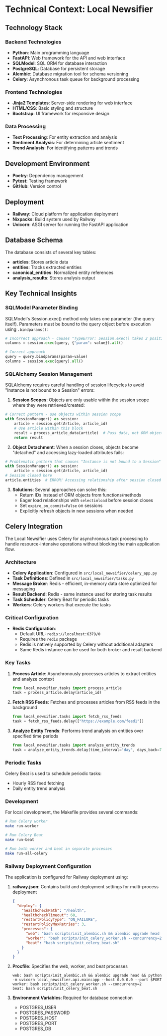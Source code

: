 # Technical Context: Local Newsifier

## Technology Stack

### Backend Technologies
- **Python**: Main programming language
- **FastAPI**: Web framework for the API and web interface
- **SQLModel**: SQL ORM for database interaction
- **PostgreSQL**: Database for persistent storage
- **Alembic**: Database migration tool for schema versioning
- **Celery**: Asynchronous task queue for background processing

### Frontend Technologies
- **Jinja2 Templates**: Server-side rendering for web interface
- **HTML/CSS**: Basic styling and structure
- **Bootstrap**: UI framework for responsive design

### Data Processing
- **Text Processing**: For entity extraction and analysis
- **Sentiment Analysis**: For determining article sentiment
- **Trend Analysis**: For identifying patterns and trends

## Development Environment
- **Poetry**: Dependency management
- **Pytest**: Testing framework
- **GitHub**: Version control

## Deployment
- **Railway**: Cloud platform for application deployment
- **Nixpacks**: Build system used by Railway
- **Uvicorn**: ASGI server for running the FastAPI application

## Database Schema
The database consists of several key tables:
- **articles**: Stores article data
- **entities**: Tracks extracted entities
- **canonical_entities**: Normalized entity references
- **analysis_results**: Stores analysis output

## Key Technical Insights

### SQLModel Parameter Binding
SQLModel's Session.exec() method only takes one parameter (the query itself). Parameters must be bound to the query object before execution using `.bindparams()`:

```python
# Incorrect approach - causes "TypeError: Session.exec() takes 2 positional arguments but 3 were given"
columns = session.exec(query, {"param": value}).all()

# Correct approach
query = query.bindparams(param=value)
columns = session.exec(query).all()
```

### SQLAlchemy Session Management
SQLAlchemy requires careful handling of session lifecycles to avoid "Instance is not bound to a Session" errors:

1. **Session Scopes**: Objects are only usable within the session scope where they were retrieved/created:

```python
# Correct pattern - use objects within session scope
with SessionManager() as session:
    article = session.get(Article, article_id)
    # Use article within this block
    result = process_article_data(article)  # Pass data, not ORM objects
    return result
```

2. **Object Detachment**: When a session closes, objects become "detached" and accessing lazy-loaded attributes fails:

```python
# Problematic pattern that causes "Instance is not bound to a Session" errors
with SessionManager() as session:
    article = session.get(Article, article_id)
# Session closed here
article.entities  # ERROR! Accessing relationship after session closed
```

3. **Solutions**: Several approaches can solve this:
   - Return IDs instead of ORM objects from functions/methods
   - Eager load relationships with `selectinload` before session closes
   - Set `expire_on_commit=False` on sessions
   - Explicitly refresh objects in new sessions when needed

## Celery Integration

The Local Newsifier uses Celery for asynchronous task processing to handle resource-intensive operations without blocking the main application flow.

### Architecture
- **Celery Application**: Configured in `src/local_newsifier/celery_app.py`
- **Task Definitions**: Defined in `src/local_newsifier/tasks.py`
- **Message Broker**: Redis - efficient, in-memory data store optimized for messaging
- **Result Backend**: Redis - same instance used for storing task results
- **Task Scheduler**: Celery Beat for periodic tasks
- **Workers**: Celery workers that execute the tasks

### Critical Configuration
- **Redis Configuration**:
  - Default URL: `redis://localhost:6379/0`
  - Requires the `redis` package
  - Redis is natively supported by Celery without additional adapters
  - Same Redis instance can be used for both broker and result backend

### Key Tasks
1. **Process Article**: Asynchronously processes articles to extract entities and analyze context
   ```python
   from local_newsifier.tasks import process_article
   task = process_article.delay(article_id)
   ```

2. **Fetch RSS Feeds**: Fetches and processes articles from RSS feeds in the background
   ```python
   from local_newsifier.tasks import fetch_rss_feeds
   task = fetch_rss_feeds.delay(["https://example.com/feed1"])
   ```

3. **Analyze Entity Trends**: Performs trend analysis on entities over specified time periods
   ```python
   from local_newsifier.tasks import analyze_entity_trends
   task = analyze_entity_trends.delay(time_interval="day", days_back=7)
   ```

### Periodic Tasks
Celery Beat is used to schedule periodic tasks:
- Hourly RSS feed fetching
- Daily entity trend analysis

### Development
For local development, the Makefile provides several commands:
```bash
# Run Celery worker
make run-worker

# Run Celery Beat
make run-beat

# Run both worker and beat in separate processes
make run-all-celery
```

### Railway Deployment Configuration
The application is configured for Railway deployment using:
1. **railway.json**: Contains build and deployment settings for multi-process deployment
   ```json
   {
     "deploy": {
       "healthcheckPath": "/health",
       "healthcheckTimeout": 60,
       "restartPolicyType": "ON_FAILURE",
       "restartPolicyMaxRetries": 3,
       "processes": {
         "web": "bash scripts/init_alembic.sh && alembic upgrade head && python -m uvicorn local_newsifier.api.main:app --host 0.0.0.0 --port $PORT",
         "worker": "bash scripts/init_celery_worker.sh --concurrency=2",
         "beat": "bash scripts/init_celery_beat.sh"
       }
     }
   }
   ```

2. **Procfile**: Specifies the web, worker, and beat processes
   ```
   web: bash scripts/init_alembic.sh && alembic upgrade head && python -m uvicorn local_newsifier.api.main:app --host 0.0.0.0 --port $PORT
   worker: bash scripts/init_celery_worker.sh --concurrency=2
   beat: bash scripts/init_celery_beat.sh
   ```

3. **Environment Variables**: Required for database connection
   - POSTGRES_USER
   - POSTGRES_PASSWORD
   - POSTGRES_HOST
   - POSTGRES_PORT
   - POSTGRES_DB
